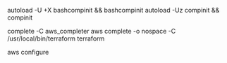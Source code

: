 

autoload -U +X bashcompinit && bashcompinit
autoload -Uz compinit && compinit

complete -C aws_completer aws
complete -o nospace -C /usr/local/bin/terraform terraform

aws configure
